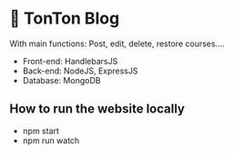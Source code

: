 # :strawberry: TonTon Blog
With main functions: Post, edit, delete, restore courses....
* Front-end: HandlebarsJS
* Back-end: NodeJS, ExpressJS
* Database: MongoDB
## How to run the website locally
* npm start 
* npm run watch
